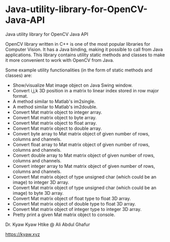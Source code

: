 # Java-utility-library-for-OpenCV-Java-API
Java utility library for OpenCV Java API

OpenCV library written in C++ is one of the most popular libraries for Computer Vision. It has a Java binding, making it possible to call from Java applications. This library contains utility static methods and classes to make it more convenient to work with OpenCV from Java.

Some example utility functionalities (in the form of static methods and classes) are:

- Show/visualize Mat image object on Java Swing window.
- Convert i,j,k 3D position in a matrix to linear index stored in row major format.
- A method similar to Matlab's im2single.
- A method similar to Matlab's im2double.
- Convert Mat matrix object to integer array.
- Convert Mat matrix object to byte array.
- Convert Mat matrix object to float array.
- Convert Mat matrix object to double array.
- Convert byte array to Mat matrix object of given number of rows, columns and channels.
- Convert float array to Mat matrix object of given number of rows, columns and channels.
- Convert double array to Mat matrix object of given number of rows, columns and channels.
- Convert integer array to Mat matrix object of given number of rows, columns and channels.
- Convert Mat matrix object of type unsigned char (which could be an image) to integer 3D array.
- Convert Mat matrix object of type unsigned char (which could be an image) to byte 3D array.
- Convert Mat matrix object of float type to float 3D array.
- Convert Mat matrix object of double type to float 3D array.
- Convert Mat matrix object of integer type to integer 3D array.
- Pretty print a given Mat matrix object to console.


Dr. Kyaw Kyaw Htike @ Ali Abdul Ghafur

https://kyaw.xyz
